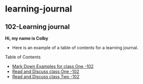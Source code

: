 # learning-journal

## 102-Learning journal

**Hi, my name is Colby**


- Here is an example of a table of contents for a learning journal. 

Table of Contents
- [Mark Down Examples for class One -102](/MarkdownExamples.md)
- [Read and Discuss class One -102](/Discussion.md)
- [Read and Discuss class Two -102](/Discussion2.md)

